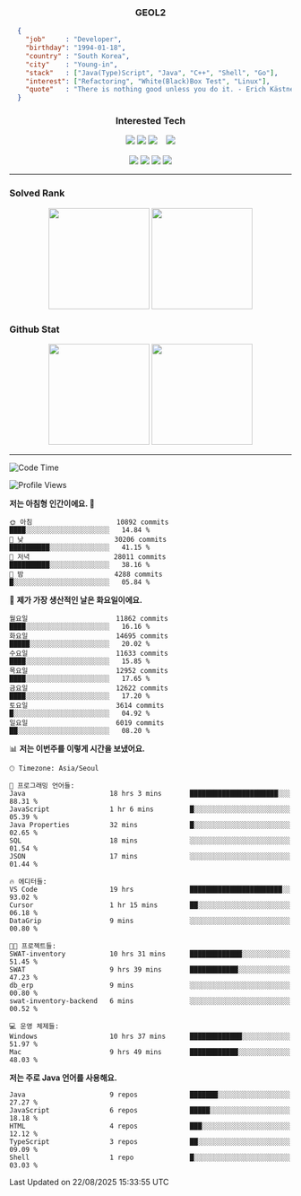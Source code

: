 <div align="center">

  ### GEOL2
</div>

```json
  {
    "job"     : "Developer",
    "birthday": "1994-01-18",
    "country" : "South Korea",
    "city"    : "Young-in",
    "stack"   : ["Java(Type)Script", "Java", "C++", "Shell", "Go"],
    "interest": ["Refactoring", "White(Black)Box Test", "Linux"], 
    "quote"   : "There is nothing good unless you do it. - Erich Kästner"
  }
  ```
  
<div align="center">
  
  ### Interested Tech
  
  <!-- <img src="https://img.shields.io/badge/Laravel-F05340?style=flat-square&logo=Laravel&logoColor=white"> -->
  <img src="https://img.shields.io/badge/SpringBoot-6DB33F?style=flat-square&logo=SpringBoot&logoColor=white">
  <!-- <img src="https://img.shields.io/badge/-NestJs-ea2845?style=flat-square&logo=nestjs&logoColor=white"> -->
  <!-- <img src="https://img.shields.io/badge/Express-000000?style=flat-square&logo=Express&logoColor=white"> -->
  <!-- <img src="https://img.shields.io/badge/Three.js-000000?style=flat-square&logo=Three.js&logoColor=white"> -->
  <img src="https://img.shields.io/badge/React-61DAFB?style=flat-square&logo=React&logoColor=black">
  <!-- <img src="https://img.shields.io/badge/next.js-000000?style=flat-square&logo=nextdotjs&logoColor=white"> -->
  <img src="https://img.shields.io/badge/OpenAI-%23412991?style=flat-square&logo=openai&logoColor=white">
  &nbsp;&nbsp;
  <!-- <br><br> -->
  
  <img src="https://img.shields.io/badge/junit-%23E33332?style=flat-square&logo=junit5&logoColor=white">
  <!-- <img src="https://img.shields.io/badge/Jest-323330?style=flat-square&logo=Jest&logoColor=white"> -->
  <br><br>
  
  <img src="https://img.shields.io/badge/Java-ED8B00?style=flat-square&logo=openjdk&logoColor=white">
  <img src="https://img.shields.io/badge/JavaScript-F7DF1E?style=flat-square&logo=JavaScript&logoColor=black">
  <img src="https://img.shields.io/badge/TypeScript-007acc?style=flat-square&logo=TypeScript&logoColor=black">
  <img src="https://img.shields.io/badge/Go-00ADD8?logo=Go&logoColor=white&style=flat-square">
  <!-- <img src="https://img.shields.io/badge/MySQL-4479A1?style=flat-square&logo=mysql&logoColor=white"><br> -->

</div>

------------

  ### Solved Rank
  
  <div align="center">
    <img height="180em" src="https://mazassumnida.wtf/api/v2/generate_badge?boj=geol2">
    <img height="180em" src="https://leetcard.jacoblin.cool/Geol2?theme=light&font=Gugi&border=0&radius=20">
  </div>
  
  ### Github Stat 
  <div align="center">
    <img height="180em" src="https://github-readme-stats-omega-five-90.vercel.app/api/?username=geol2&show_icons=true&theme=dark">
    <img height="180em" src="https://github-readme-stats-omega-five-90.vercel.app/api/top-langs/?username=geol2&show_icons=true&hide=cmake,EJS,css,scss,html,VUE&layout=compact&theme=dark&exclude_repo=raspi-web&count_private=true&langs_count=10">
  </div>
  
------------

  <!--START_SECTION:waka-->
![Code Time](http://img.shields.io/badge/Code%20Time-4%2C305%20hrs%2022%20mins-blue)

![Profile Views](http://img.shields.io/badge/Profile%20Views-1-blue)

**저는 아침형 인간이에요. 🐤** 

```text
🌞 아침                     10892 commits       ████░░░░░░░░░░░░░░░░░░░░░   14.84 % 
🌆 낮　                     30206 commits       ██████████░░░░░░░░░░░░░░░   41.15 % 
🌃 저녁                     28011 commits       ██████████░░░░░░░░░░░░░░░   38.16 % 
🌙 밤　                     4288 commits        █░░░░░░░░░░░░░░░░░░░░░░░░   05.84 % 
```
📅 **제가 가장 생산적인 날은 화요일이에요.** 

```text
월요일                      11862 commits       ████░░░░░░░░░░░░░░░░░░░░░   16.16 % 
화요일                      14695 commits       █████░░░░░░░░░░░░░░░░░░░░   20.02 % 
수요일                      11633 commits       ████░░░░░░░░░░░░░░░░░░░░░   15.85 % 
목요일                      12952 commits       ████░░░░░░░░░░░░░░░░░░░░░   17.65 % 
금요일                      12622 commits       ████░░░░░░░░░░░░░░░░░░░░░   17.20 % 
토요일                      3614 commits        █░░░░░░░░░░░░░░░░░░░░░░░░   04.92 % 
일요일                      6019 commits        ██░░░░░░░░░░░░░░░░░░░░░░░   08.20 % 
```


📊 **저는 이번주를 이렇게 시간을 보냈어요.** 

```text
🕑︎ Timezone: Asia/Seoul

💬 프로그래밍 언어들: 
Java                     18 hrs 3 mins       ██████████████████████░░░   88.31 % 
JavaScript               1 hr 6 mins         █░░░░░░░░░░░░░░░░░░░░░░░░   05.39 % 
Java Properties          32 mins             █░░░░░░░░░░░░░░░░░░░░░░░░   02.65 % 
SQL                      18 mins             ░░░░░░░░░░░░░░░░░░░░░░░░░   01.54 % 
JSON                     17 mins             ░░░░░░░░░░░░░░░░░░░░░░░░░   01.44 % 

🔥 에디터들: 
VS Code                  19 hrs              ███████████████████████░░   93.02 % 
Cursor                   1 hr 15 mins        ██░░░░░░░░░░░░░░░░░░░░░░░   06.18 % 
DataGrip                 9 mins              ░░░░░░░░░░░░░░░░░░░░░░░░░   00.80 % 

🐱‍💻 프로젝트들: 
SWAT-inventory           10 hrs 31 mins      █████████████░░░░░░░░░░░░   51.45 % 
SWAT                     9 hrs 39 mins       ████████████░░░░░░░░░░░░░   47.23 % 
db_erp                   9 mins              ░░░░░░░░░░░░░░░░░░░░░░░░░   00.80 % 
swat-inventory-backend   6 mins              ░░░░░░░░░░░░░░░░░░░░░░░░░   00.52 % 

💻 운영 체제들: 
Windows                  10 hrs 37 mins      █████████████░░░░░░░░░░░░   51.97 % 
Mac                      9 hrs 49 mins       ████████████░░░░░░░░░░░░░   48.03 % 
```

**저는 주로 Java 언어를 사용해요.** 

```text
Java                     9 repos             ███████░░░░░░░░░░░░░░░░░░   27.27 % 
JavaScript               6 repos             █████░░░░░░░░░░░░░░░░░░░░   18.18 % 
HTML                     4 repos             ███░░░░░░░░░░░░░░░░░░░░░░   12.12 % 
TypeScript               3 repos             ██░░░░░░░░░░░░░░░░░░░░░░░   09.09 % 
Shell                    1 repo              █░░░░░░░░░░░░░░░░░░░░░░░░   03.03 % 
```




 Last Updated on 22/08/2025 15:33:55 UTC
<!--END_SECTION:waka-->

<div align="center">
  
  <!-- [![Hits](https://hits.seeyoufarm.com/api/count/incr/badge.svg?url=https%3A%2F%2Fgithub.com%2Fgeol2&count_bg=%2379C83D&title_bg=%23555555&icon=myspace.svg&icon_color=%23E7E7E7&title=hits&edge_flat=false)](https://hits.seeyoufarm.com) -->
  
</div>

<!--
**Geol2/Geol2** is a ✨ _special_ ✨ repository because its `README.md` (this file) appears on your GitHub profile.

Here are some ideas to get you started:
- 🔭 I’m currently working on ...
- 🌱 I’m currently learning ...
- 👯 I’m looking to collaborate on ...
- 🤔 I’m looking for help with ...
- 💬 Ask me about ...
- 📫 How to reach me: ...
- 😄 Pronouns: ...
- ⚡ Fun fact: ...
-->
